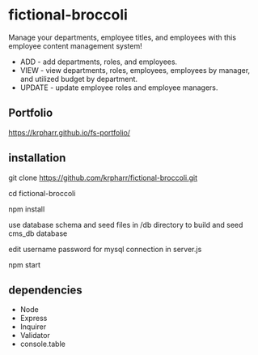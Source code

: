 # fictional-broccoli

Manage your departments, employee titles, and employees with this employee content management system!
<ul>
<li>ADD - add departments, roles, and employees.</li>
<li>VIEW - view departments, roles, employees, employees by manager, and utilized budget by department.</li>
<li>UPDATE - update employee roles and employee managers.</li>
</ul>

## Portfolio
https://krpharr.github.io/fs-portfolio/

## installation

git clone https://github.com/krpharr/fictional-broccoli.git

cd fictional-broccoli

npm install

use database schema and seed files in /db directory to build and seed cms_db database

edit username password for mysql connection in server.js

npm start

## dependencies

<ul>
<li>Node</li>
<li>Express</li>
<li>Inquirer</li>
<li>Validator</li>
<li>console.table</li>
</ul>



